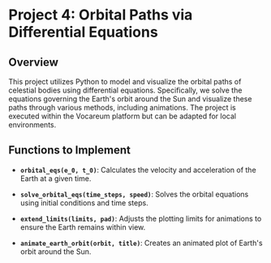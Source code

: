 
# Project 4: Orbital Paths via Differential Equations

## Overview

This project utilizes Python to model and visualize the orbital paths of celestial bodies using differential equations. Specifically, we solve the equations governing the Earth's orbit around the Sun and visualize these paths through various methods, including animations. The project is executed within the Vocareum platform but can be adapted for local environments.


## Functions to Implement

- **`orbital_eqs(e_0, t_0)`**: Calculates the velocity and acceleration of the Earth at a given time.
- **`solve_orbital_eqs(time_steps, speed)`**: Solves the orbital equations using initial conditions and time steps.

- **`extend_limits(limits, pad)`**: Adjusts the plotting limits for animations to ensure the Earth remains within view.
- **`animate_earth_orbit(orbit, title)`**: Creates an animated plot of Earth's orbit around the Sun.

